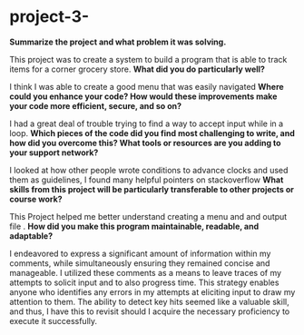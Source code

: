 # project-3-
**Summarize the project and what problem it was solving.**

This project was to create a system to build a program that is able to track items for a corner grocery store.
**What did you do particularly well?**

I think I was able to create a good menu that was easily navigated 
**Where could you enhance your code? How would these improvements make your code more efficient, secure, and so on?**

I had a great deal of trouble trying to find a way to accept input while in a loop. 
**Which pieces of the code did you find most challenging to write, and how did you overcome this? What tools or resources are you adding to your support network?**

I looked at how other people wrote conditions to advance clocks and used them as guidelines, I found many helpful pointers on stackoverflow
**What skills from this project will be particularly transferable to other projects or course work?**

This Project helped me better understand creating a menu and and output file . 
**How did you make this program maintainable, readable, and adaptable?**

I endeavored to express a significant amount of information within my comments, while simultaneously ensuring they remained concise and manageable. I utilized these comments as a means to leave traces of my attempts to solicit input and to also progress time. This strategy enables anyone who identifies any errors in my attempts at eliciting input to draw my attention to them. The ability to detect key hits seemed like a valuable skill, and thus, I have this to revisit should I acquire the necessary proficiency to execute it successfully.
